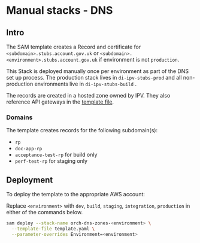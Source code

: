 # Manual stacks - DNS
## Intro

The SAM template creates a Record and certificate for `<subdomain>.stubs.account.gov.uk`
or `<subdomain>.<environment>.stubs.account.gov.uk` if environment is not `production`.

This Stack is deployed manually once per environment
as part of the DNS set up process. The production stack lives in `di-ipv-stubs-prod`
and all non-production environments live in `di-ipv-stubs-build` .

The records are created in a hosted zone owned by IPV. They also reference API gateways in the
[template file](../../../template.yaml). 

### Domains

The template creates records for the following subdomain(s):

- `rp`
- `doc-app-rp`
- `acceptance-test-rp` for build only
- `perf-test-rp` for staging only

## Deployment

To deploy the template to the appropriate AWS account:

Replace `<environment>` with `dev`, `build`, `staging`, `integration`, `production` in either of the commands below.

```bash
sam deploy --stack-name orch-dns-zones-<environment> \
  --template-file template.yaml \
  --parameter-overrides Environment=<environment>
```